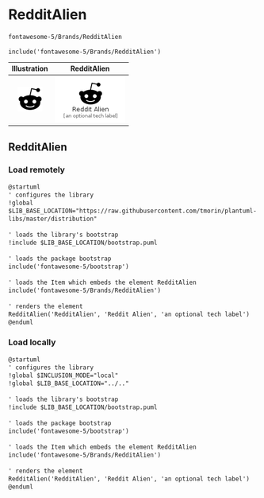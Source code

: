 # RedditAlien


```text
fontawesome-5/Brands/RedditAlien
```

```text
include('fontawesome-5/Brands/RedditAlien')
```



| Illustration | RedditAlien |
| :---: | :---: |
| ![illustration for Illustration](../../fontawesome-5/Brands/RedditAlien.png) | ![illustration for RedditAlien](../../fontawesome-5/Brands/RedditAlien.Local.png) |




## RedditAlien

### Load remotely
```plantuml
@startuml
' configures the library
!global $LIB_BASE_LOCATION="https://raw.githubusercontent.com/tmorin/plantuml-libs/master/distribution"

' loads the library's bootstrap
!include $LIB_BASE_LOCATION/bootstrap.puml

' loads the package bootstrap
include('fontawesome-5/bootstrap')

' loads the Item which embeds the element RedditAlien
include('fontawesome-5/Brands/RedditAlien')

' renders the element
RedditAlien('RedditAlien', 'Reddit Alien', 'an optional tech label')
@enduml
```

### Load locally
```plantuml
@startuml
' configures the library
!global $INCLUSION_MODE="local"
!global $LIB_BASE_LOCATION="../.."

' loads the library's bootstrap
!include $LIB_BASE_LOCATION/bootstrap.puml

' loads the package bootstrap
include('fontawesome-5/bootstrap')

' loads the Item which embeds the element RedditAlien
include('fontawesome-5/Brands/RedditAlien')

' renders the element
RedditAlien('RedditAlien', 'Reddit Alien', 'an optional tech label')
@enduml
```

